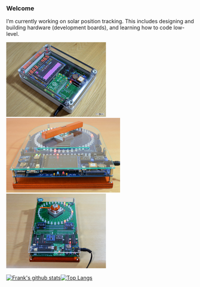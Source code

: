 ### Welcome

I’m currently working on solar position tracking. This includes designing and building hardware (development boards), and learning how to code low-level. 

<a href="https://github.com/fm4dd/picon-one-hw"><img src="https://github.com/fm4dd/picon-one-hw/blob/master/images/picon-one-top-angle-v10a.jpg" height="200px"></a><a href="https://github.com/fm4dd/suntracker2-r4"><img src="https://github.com/fm4dd/suntracker2-r4/blob/master/img/s2r4%20device%2001.jpg" height="200px"></a><a href="https://github.com/fm4dd/suntracker2-r3"><img src="https://github.com/fm4dd/suntracker2-r3/blob/master/img/DSC_3030.png" height="200px"></a>

[![Frank's github stats](https://github-readme-stats.vercel.app/api?username=fm4dd&show_icons=true)](https://github.com/anuraghazra/github-readme-stats)[![Top Langs](https://github-readme-stats.vercel.app/api/top-langs/?username=fm4dd&layout=compact)](https://github.com/anuraghazra/github-readme-stats)

